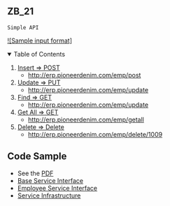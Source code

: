 ## ZB_21

`Simple API`

[![Sample input format]](https://github.com/karl-ashraful/ZB_21/blob/main/Files/sample.png)

<details open="open">
  <summary>Table of Contents</summary>
  <ol>
    <li>
      <a href="#">Insert => POST</a>
      <ul>
        <li><a href="http://erp.pioneerdenim.com/emp/post">http://erp.pioneerdenim.com/emp/post</a></li>
      </ul>
    </li>
    <li>
      <a href="#">Update => PUT</a>
      <ul>
        <li><a href="http://erp.pioneerdenim.com/emp/update">http://erp.pioneerdenim.com/emp/update</a></li>
      </ul>
    </li>    
    <li>
      <a href="#">Find => GET</a>
      <ul>
        <li><a href="http://erp.pioneerdenim.com/emp/update">http://erp.pioneerdenim.com/emp/update</a></li>
      </ul>
    </li>    
    <li>
      <a href="#">Get All => GET</a>
      <ul>
        <li><a href="http://erp.pioneerdenim.com/emp/getall">http://erp.pioneerdenim.com/emp/getall</a></li>
      </ul>
    </li>    
    <li>
      <a href="#">Delete => Delete</a>
      <ul>
        <li><a href="http://erp.pioneerdenim.com/emp/delete/1009">http://erp.pioneerdenim.com/emp/delete/1009</a></li>
      </ul>
    </li>
  </ol>
</details>

## Code Sample

- See the [PDF](https://github.com/karl-ashraful/ZB_21/blob/main/Files/code%20preview.pdf)
- [Base Service Interface](https://github.com/karl-ashraful/ZB_21/blob/main/Files/IBaseService.pdf)
- [Employee Service Interface](https://github.com/karl-ashraful/ZB_21/blob/main/Files/IEmployeeService.pdf)
- [Service Infrastructure](https://github.com/karl-ashraful/ZB_21/blob/main/Files/BaseRepository.pdf)
